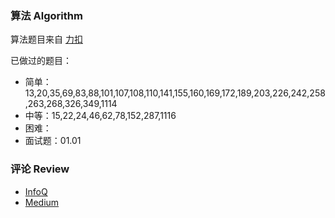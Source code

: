 ### 算法 Algorithm

算法题目来自 [力扣](https://leetcode-cn.com/)

已做过的题目：

- 简单：13,20,35,69,83,88,101,107,108,110,141,155,160,169,172,189,203,226,242,258,263,268,326,349,1114
- 中等：15,22,24,46,62,78,152,287,1116
- 困难：
- 面试题：01.01

### 评论 Review

- [InfoQ](https://www.infoq.cn/)
- [Medium](https://medium.com/)



